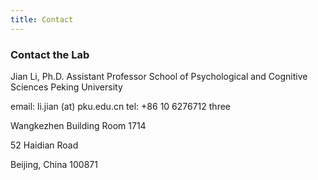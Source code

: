 ```yaml
---
title: Contact
---
```



### Contact the Lab

Jian Li, Ph.D.
Assistant Professor
School of Psychological and Cognitive Sciences
Peking University

email: li.jian (at) pku.edu.cn
tel: +86 10 6276712 three

Wangkezhen Building Room 1714

52 Haidian Road

Beijing, China 100871